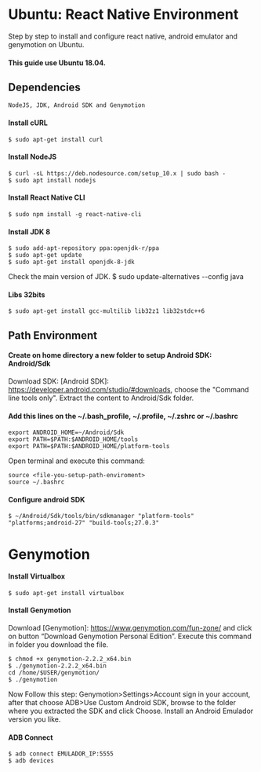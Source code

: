 # Ubuntu: React Native Environment
Step by step to install and configure react native, android emulator and genymotion on Ubuntu.
#### This guide use Ubuntu 18.04.

## Dependencies
    NodeJS, JDK, Android SDK and Genymotion

#### Install cURL
    $ sudo apt-get install curl

#### Install NodeJS
    $ curl -sL https://deb.nodesource.com/setup_10.x | sudo bash -
    $ sudo apt install nodejs

#### Install React Native CLI
    $ sudo npm install -g react-native-cli 

#### Install JDK 8
    $ sudo add-apt-repository ppa:openjdk-r/ppa
    $ sudo apt-get update
    $ sudo apt-get install openjdk-8-jdk
 
Check the main version of JDK.
    $ sudo update-alternatives --config java

#### Libs 32bits
    $ sudo apt-get install gcc-multilib lib32z1 lib32stdc++6

## Path Environment
#### Create on home directory a new folder to setup Android SDK: Android/Sdk

Download SDK: [Android SDK]: https://developer.android.com/studio/#downloads, choose the "Command line tools only".
Extract the content to Android/Sdk folder.

#### Add this lines on the ~/.bash_profile, ~/.profile, ~/.zshrc or ~/.bashrc
    export ANDROID_HOME=~/Android/Sdk
    export PATH=$PATH:$ANDROID_HOME/tools
    export PATH=$PATH:$ANDROID_HOME/platform-tools
    
Open terminal and execute this command:
    
    source <file-you-setup-path-enviroment> 
    source ~/.bashrc

#### Configure android SDK
    $ ~/Android/Sdk/tools/bin/sdkmanager "platform-tools" "platforms;android-27" "build-tools;27.0.3"

# Genymotion
#### Install Virtualbox
    $ sudo apt-get install virtualbox

#### Install Genymotion
Download [Genymotion]: https://www.genymotion.com/fun-zone/ and click on button “Download Genymotion Personal Edition”. Execute this command in folder you download the file.

    $ chmod +x genymotion-2.2.2_x64.bin
    $ ./genymotion-2.2.2_x64.bin
    cd /home/$USER/genymotion/
    $ ./genymotion
Now Follow this step: Genymotion>Settings>Account sign in your account, after that choose ADB>Use Custom Android SDK, browse to the folder where you extracted the SDK and click Choose. Install an Android Emulador version you like.

#### ADB Connect
    $ adb connect EMULADOR_IP:5555
    $ adb devices
